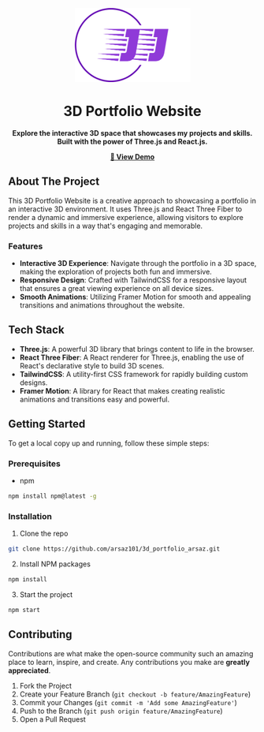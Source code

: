 <div align="center">
    <a href="https://github.com/arsaz101/3d_portfolio_arsaz">
        <img src="src/assets/logo3.png" alt="3D Portfolio Logo" width="235" height="150">
    </a>
</div>

<h1 align="center">3D Portfolio Website</h1>

<p align="center">
    <b>Explore the interactive 3D space that showcases my projects and skills. Built with the power of Three.js and React.js.</b>
</p>

<p align="center">
    <a href="arsalazam.vercel.com"><strong>🚀 View Demo</strong></a>
</p>

## About The Project

This 3D Portfolio Website is a creative approach to showcasing a portfolio in an interactive 3D environment. It uses Three.js and React Three Fiber to render a dynamic and immersive experience, allowing visitors to explore projects and skills in a way that's engaging and memorable.

### Features

- **Interactive 3D Experience**: Navigate through the portfolio in a 3D space, making the exploration of projects both fun and immersive.
- **Responsive Design**: Crafted with TailwindCSS for a responsive layout that ensures a great viewing experience on all device sizes.
- **Smooth Animations**: Utilizing Framer Motion for smooth and appealing transitions and animations throughout the website.

## Tech Stack

- **Three.js**: A powerful 3D library that brings content to life in the browser.
- **React Three Fiber**: A React renderer for Three.js, enabling the use of React's declarative style to build 3D scenes.
- **TailwindCSS**: A utility-first CSS framework for rapidly building custom designs.
- **Framer Motion**: A library for React that makes creating realistic animations and transitions easy and powerful.

## Getting Started

To get a local copy up and running, follow these simple steps:

### Prerequisites

- npm

```sh
npm install npm@latest -g
```

### Installation

1. Clone the repo

```sh
git clone https://github.com/arsaz101/3d_portfolio_arsaz.git
```

2. Install NPM packages

```sh
npm install
```

3. Start the project

```sh
npm start
```

## Contributing

Contributions are what make the open-source community such an amazing place to learn, inspire, and create. Any contributions you make are **greatly appreciated**.

1. Fork the Project
2. Create your Feature Branch (`git checkout -b feature/AmazingFeature`)
3. Commit your Changes (`git commit -m 'Add some AmazingFeature'`)
4. Push to the Branch (`git push origin feature/AmazingFeature`)
5. Open a Pull Request
